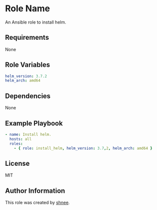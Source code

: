 Role Name
=========

An Ansible role to install helm.

Requirements
------------

None

Role Variables
--------------

```yml
helm_version: 3.7.2
helm_arch: amd64
```

Dependencies
------------

None

Example Playbook
----------------

```yml
- name: Install helm.
  hosts: all
  roles:
    - { role: install_helm, helm_version: 3.7,2, helm_arch: amd64 }
```

License
-------

MIT

Author Information
------------------

This role was created by [shnee](https://github.com/shnee).

